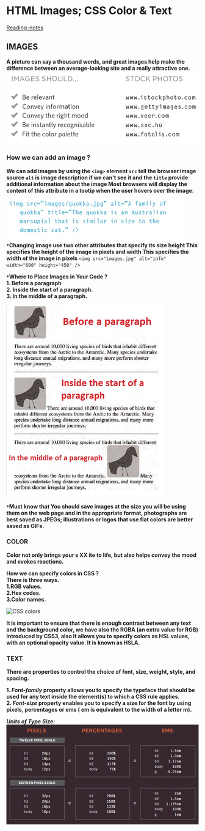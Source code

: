 # HTML Images; CSS Color & Text

[Reading-notes](https://odehyazan.github.io/reading-notes/)

## IMAGES

**A picture can say a thousand words, and great
images help make the difference between an
average-looking site and a really attractive  one.**
![img](../img/imgstock.jpg)

### How we can add an image ?

**We can add images by using the `<img>` element `src` tell the browser image source `alt` is image description if we can't see it and the `title` provide additional information about the image Most browsers will display the content of this attribute in a tootip when the user hovers over the image.**

![img](../img/imgelement.jpg)
**`*`Changing image use two other attributes that specify its size height This specifies the height of the image in pixels and width This specifies the width of the image in pixels**
`<img src="images.jpg" alt="info" width="600" height="450" />`

**`*`Where to Place Images in Your Code ? <br>1. Before a paragraph <br>2. Inside the start of a paragraph.<br>3. In the middle of a paragraph.**

![img](../img/pImg.jpg)

**`*`Must know that You should save images at the size you will be using them on the web page and in the appropriate format, photographs are best saved as JPEGs; illustrations or logos that use flat colors are better saved as GIFs.**

### COLOR

**Color not only brings your s XX ite to life, but also helps convey the mood and evokes reactions.**

**How we can specify colors in CSS ?<br> There is three ways.<br>1.RGB values.<br>2.Hex codes.<br>3.Color names.**

![CSS colors](https://cdn.educba.com/academy/wp-content/uploads/2020/03/CSS-Color-Codes.jpg)

**It is important to ensure that there is enough contrast
between any text and the background color, we have also the RGBA (an extra value for RGB) introduced by CSS3, also It allows you to specify colors as HSL values, with an optional opacity value. It is known as HSLA.**

### TEXT

**There are properties to control the choice of font, size,
weight, style, and spacing.**

**1. ***Font-family*** property allows you to specify the typeface that should be used for any text inside the element(s) to which a CSS rule applies.<br> 2. ***Font-size*** property enables you to specify a size for the font by using pixels, percentages or ems ( em is equivalent to the width of a letter m).**

***Units of Type Size:***
![img](../img/font.jpg)
